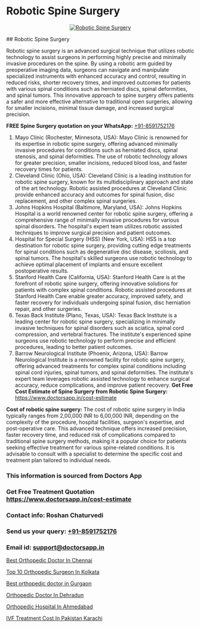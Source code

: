 # Robotic Spine Surgery

<p align="center">
  <a href="null">
    <img src="null" alt="Robotic Spine Surgery">
  </a>
</p>
## Robotic Spine Surgery

Robotic spine surgery is an advanced surgical technique that utilizes robotic technology to assist surgeons in performing highly precise and minimally invasive procedures on the spine. By using a robotic arm guided by preoperative imaging data, surgeons can navigate and manipulate specialized instruments with enhanced accuracy and control, resulting in reduced risks, shorter recovery times, and improved outcomes for patients with various spinal conditions such as herniated discs, spinal deformities, and spinal tumors. This innovative approach to spine surgery offers patients a safer and more effective alternative to traditional open surgeries, allowing for smaller incisions, minimal tissue damage, and increased surgical precision.

**FREE Spine Surgery quotation on your WhatsApp:**  [+91-8591752176](https://api.whatsapp.com/send?phone=8591752176)

1) Mayo Clinic (Rochester, Minnesota, USA): Mayo Clinic is renowned for its expertise in robotic spine surgery, offering advanced minimally invasive procedures for conditions such as herniated discs, spinal stenosis, and spinal deformities. The use of robotic technology allows for greater precision, smaller incisions, reduced blood loss, and faster recovery times for patients.
2) Cleveland Clinic (Ohio, USA): Cleveland Clinic is a leading institution for robotic spine surgery, known for its multidisciplinary approach and state of the art technology. Robotic assisted procedures at Cleveland Clinic provide enhanced accuracy and outcomes for spinal fusion, disc replacement, and other complex spinal surgeries.
3) Johns Hopkins Hospital (Baltimore, Maryland, USA): Johns Hopkins Hospital is a world renowned center for robotic spine surgery, offering a comprehensive range of minimally invasive procedures for various spinal disorders. The hospital's expert team utilizes robotic assisted techniques to improve surgical precision and patient outcomes.
4) Hospital for Special Surgery (HSS) (New York, USA): HSS is a top destination for robotic spine surgery, providing cutting edge treatments for spinal conditions such as degenerative disc disease, scoliosis, and spinal tumors. The hospital's skilled surgeons use robotic technology to achieve optimal placement of implants and ensure excellent postoperative results.
5) Stanford Health Care (California, USA): Stanford Health Care is at the forefront of robotic spine surgery, offering innovative solutions for patients with complex spinal conditions. Robotic assisted procedures at Stanford Health Care enable greater accuracy, improved safety, and faster recovery for individuals undergoing spinal fusion, disc herniation repair, and other surgeries.
6) Texas Back Institute (Plano, Texas, USA): Texas Back Institute is a leading center for robotic spine surgery, specializing in minimally invasive techniques for spinal disorders such as sciatica, spinal cord compression, and vertebral fractures. The institute's experienced spine surgeons use robotic technology to perform precise and efficient procedures, leading to better patient outcomes.
7) Barrow Neurological Institute (Phoenix, Arizona, USA): Barrow Neurological Institute is a renowned facility for robotic spine surgery, offering advanced treatments for complex spinal conditions including spinal cord injuries, spinal tumors, and spinal deformities. The institute's expert team leverages robotic assisted technology to enhance surgical accuracy, reduce complications, and improve patient recovery.
**Get Free Cost Estimate of Spine Surgery from Robotic Spine Surgery:** https://www.doctorsapp.in/cost-estimate

**Cost of robotic spine surgery:**
The cost of robotic spine surgery in India typically ranges from 2,00,000 INR to 6,00,000 INR, depending on the complexity of the procedure, hospital facilities, surgeon's expertise, and post-operative care. This advanced technique offers increased precision, faster recovery time, and reduced risk of complications compared to traditional spine surgery methods, making it a popular choice for patients seeking effective treatment for various spine-related conditions. It is advisable to consult with a specialist to determine the specific cost and treatment plan tailored to individual needs.

### This information is sourced from Doctors App 
### Get Free Treatment Quotation https://www.doctorsapp.in/cost-estimate
### Contact info: Roshan Chaturvedi 
### Send us your query: [+91-8591752176](https://api.whatsapp.com/send?phone=8591752176) 
### Email id: support@doctorsapp.in

[Best Orthopedic Doctor In Chennai](https://www.linkedin.com/pulse/best-orthopedic-doctor-chennai-doctorsapp-united-arab-emirates-dqshe?trackingId=JQPnM7n0R7GDTxqUZ4lUeQ%3D%3D&lipi=urn%3Ali%3Apage%3Ad_flagship3_company_admin%3Bc8cvKR%2BzQDObJJNC2LloLw%3D%3D)

[Top 10 Orthopedic Surgeon In Kolkata](https://www.linkedin.com/pulse/top-10-orthopedic-surgeon-kolkata-acl-tear-treatment-qb3te?trackingId=D3lzl8h2%2BcxJoylUO1G8tg%3D%3D&lipi=urn%3Ali%3Apage%3Ad_flagship3_company_admin%3Bd0FHk2C5Rm6YwZOZiuWg9g%3D%3D)

[Best orthopedic doctor in Gurgaon](https://medium.com/@manish632504/best-orthopedic-doctor-in-gurgaon-82211e1e3daa)

[Orthopedic Doctor In Dehradun](https://medium.com/@vimalrana22/orthopedic-doctor-in-dehradun-a6c0bcc6ead0)

[Orthopedic Hospital In Ahmedabad](https://doctors-apps.github.io/doctorsapp/orthopedic-hospital-in-ahmedabad)

[IVF Treatment Cost In Pakistan Karachi](https://doctors-apps.github.io/doctorsapp/ivf-treatment-cost-in-pakistan-karachi)

